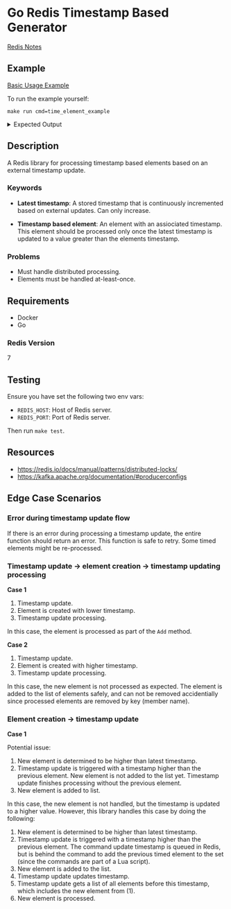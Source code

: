 # Go Redis Timestamp Based Generator

[Redis Notes](docs/REDISNOTES.md)

## Example

[Basic Usage Example](cmd/time_element_example/main.go)

To run the example yourself:

`make run cmd=time_element_example`

<details>
    <summary>Expected Output</summary>

    Adding 3 new timed elements...
    Before timestamp update:
    [cfb76172-9829-4940-bf27-50924e75147c has timestamp 1 be4b1b4f-f0b4-49ce-9034-742b45aaf877 has timestamp 2 d76118d0-084d-47b4-a4bb-4fb7b76b1605 has timestamp 3]
    Pushing timestamp update for timestamp [ 2 ]. This should trigger handling of two elements.
    Handling element with ID cfb76172-9829-4940-bf27-50924e75147c
    Handling element with ID be4b1b4f-f0b4-49ce-9034-742b45aaf877
    After timestamp update:
    [d76118d0-084d-47b4-a4bb-4fb7b76b1605 has timestamp 3]
    Pushing element with timestamp [ 2 ]. This element should be handled instantly, and not added to the queue.
    Handling element with data [ 408b52dc-f312-4ac0-95f4-6ef480f56121 ] on ADD
    Handling element with ID 408b52dc-f312-4ac0-95f4-6ef480f56121
    After new element:
    [d76118d0-084d-47b4-a4bb-4fb7b76b1605 has timestamp 3]
    Pushing element with timestamp [ 3 ]. This element should not be handled instantly.
    After new element:
    [d76118d0-084d-47b4-a4bb-4fb7b76b1605 has timestamp 3 f121dc68-32bd-49d2-8e5b-338d2874f22d has timestamp 3]
    Pushing timestamp update for timestamp [ 3 ]. This should trigger handling of two elements.
    Handling element with ID d76118d0-084d-47b4-a4bb-4fb7b76b1605
    Handling element with ID f121dc68-32bd-49d2-8e5b-338d2874f22d
    There should now be zero elements left:
    []

</details>

## Description

A Redis library for processing timestamp based elements based on an external timestamp update.

### Keywords

- **Latest timestamp**: A stored timestamp that is continuously incremented based on external updates. Can only increase.

- **Timestamp based element**: An element with an assiociated timestamp. This element should be processed only once the latest timestamp is updated to a value greater than the elements timestamp.

### Problems

- Must handle distributed processing.
- Elements must be handled at-least-once.

## Requirements

- Docker
- Go

### Redis Version

7

## Testing

Ensure you have set the following two env vars:

- `REDIS_HOST`: Host of Redis server.
- `REDIS_PORT`: Port of Redis server.

Then run `make test`.

## Resources

- https://redis.io/docs/manual/patterns/distributed-locks/
- https://kafka.apache.org/documentation/#producerconfigs

## Edge Case Scenarios

### Error during timestamp update flow

If there is an error during processing a timestamp update, the entire function should return an error. This function is safe to retry. Some timed elements might be re-processed.

### Timestamp update -> element creation -> timestamp updating processing

**Case 1**

1. Timestamp update.
2. Element is created with lower timestamp.
3. Timestamp update processing.

In this case, the element is processed as part of the `Add` method.

**Case 2**

1. Timestamp update.
2. Element is created with higher timestamp.
3. Timestamp update processing.

In this case, the new element is not processed as expected. The element is added to the list of elements safely, and can not be removed accidentially since processed elements are
removed by key (member name).

### Element creation -> timestamp update

**Case 1**

Potential issue:

1. New element is determined to be higher than latest timestamp.
2. Timestamp update is triggered with a timestamp higher than the previous element. New element is not added to the list yet. Timestamp update finishes processing without the previous element.
3. New element is added to list.

In this case, the new element is not handled, but the timestamp is updated to a higher value. However, this library handles this case by doing the following:

1. New element is determined to be higher than latest timestamp.
2. Timestamp update is triggered with a timestamp higher than the previous element. The command update timestamp is queued in Redis, but is behind the command to add the previous timed element to the set (since the commands are part of a Lua script).
3. New element is added to the list.
4. Timestamp update updates timestamp.
5. Timestamp update gets a list of all elements before this timestamp, which includes the new element from (1).
6. New element is processed.
